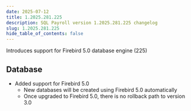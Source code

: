 ```yaml
---
date: 2025-07-12
title: 1.2025.281.225
description: SQL Payroll version 1.2025.281.225 changelog
slug: 1.2025.281.225
hide_table_of_contents: false
---
```


Introduces support for Firebird 5.0 database engine (225)

<!-- truncate -->

## Database

- Added support for Firebird 5.0
  - New databases will be created using Firebird 5.0 automatically
  - Once upgraded to Firebird 5.0, there is no rollback path to version 3.0